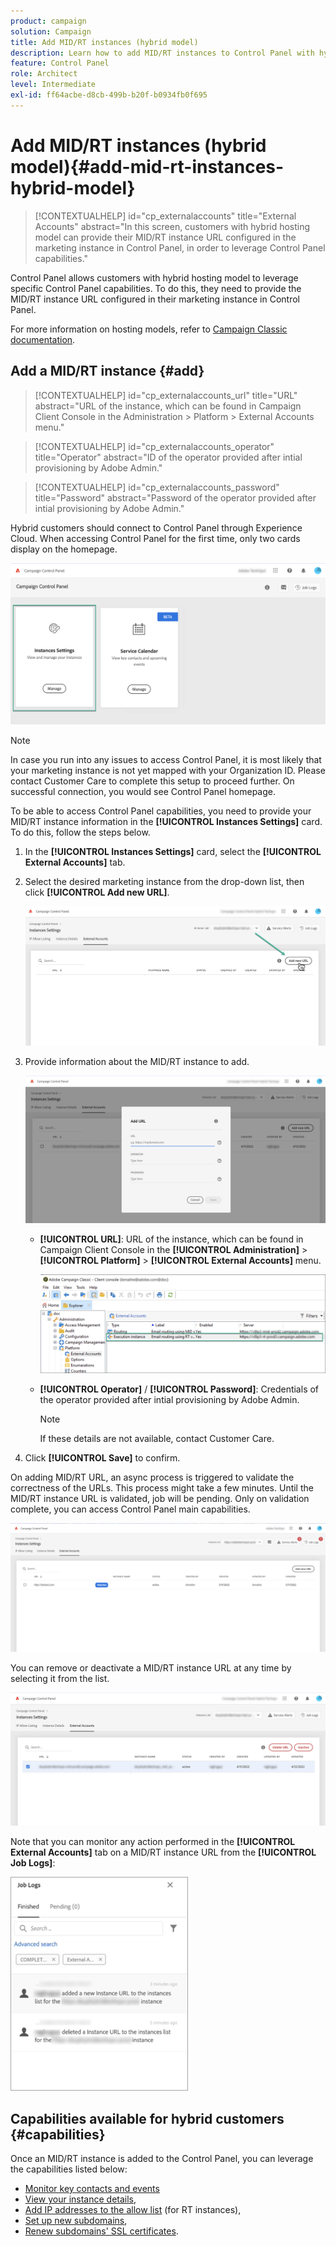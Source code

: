```yaml
---
product: campaign
solution: Campaign
title: Add MID/RT instances (hybrid model)
description: Learn how to add MID/RT instances to Control Panel with hybrid hosting model.
feature: Control Panel
role: Architect
level: Intermediate
exl-id: ff64acbe-d8cb-499b-b20f-b0934fb0f695
---
```

# Add MID/RT instances (hybrid model){#add-mid-rt-instances-hybrid-model}

>[!CONTEXTUALHELP]
>id="cp_externalaccounts"
>title="External Accounts"
>abstract="In this screen, customers with hybrid hosting model can provide their MID/RT instance URL configured in the marketing instance in Control Panel, in order to leverage Control Panel capabilities."

Control Panel allows customers with hybrid hosting model to leverage specific Control Panel capabilities. To do this, they need to provide the MID/RT instance URL configured in their marketing instance in Control Panel.

For more information on hosting models, refer to [Campaign Classic documentation](https://experienceleague.adobe.com/docs/campaign-classic/using/installing-campaign-classic/architecture-and-hosting-models/hosting-models-lp/hosting-models.html).

## Add a MID/RT instance {#add}

>[!CONTEXTUALHELP]
>id="cp_externalaccounts_url"
>title="URL"
>abstract="URL of the instance, which can be found in Campaign Client Console in the Administration > Platform > External Accounts menu."

>[!CONTEXTUALHELP]
>id="cp_externalaccounts_operator"
>title="Operator"
>abstract="ID of the operator provided after intial provisioning by Adobe Admin."

>[!CONTEXTUALHELP]
>id="cp_externalaccounts_password"
>title="Password"
>abstract="Password of the operator provided after intial provisioning by Adobe Admin."

Hybrid customers should connect to Control Panel through Experience Cloud. When accessing Control Panel for the first time, only two cards display on the homepage.

![](assets/hybrid-homepage.png)

>[!NOTE]
>
>In case you run into any issues to access Control Panel, it is most likely that your marketing instance is not yet mapped with your Organization ID. Please contact Customer Care to complete this setup to proceed further. On successful connection, you would see Control Panel homepage.

To be able to access Control Panel capabilities, you need to provide your MID/RT instance information in the **[!UICONTROL Instances Settings]** card. To do this, follow the steps below.

1. In the **[!UICONTROL Instances Settings]** card, select the **[!UICONTROL External Accounts]** tab.

1. Select the desired marketing instance from the drop-down list, then click **[!UICONTROL Add new URL]**.

    ![](assets/external-account-addbutton.png)

1. Provide information about the MID/RT instance to add.

    ![](assets/external-account-add.png)

    * **[!UICONTROL URL]**: URL of the instance, which can be found in Campaign Client Console in the **[!UICONTROL Administration]** > **[!UICONTROL Platform]** > **[!UICONTROL External Accounts]** menu.

        ![](assets/external-account-url.png)

    * **[!UICONTROL Operator]** / **[!UICONTROL Password]**: Credentials of the operator provided after intial provisioning by Adobe Admin. 

        >[!NOTE]
        >
        >If these details are not available, contact Customer Care.

1. Click **[!UICONTROL Save]** to confirm.

On adding MID/RT URL, an async process is triggered to validate the correctness of the URLs. This process might take a few minutes. Until the MID/RT instance URL is validated, job will be pending. Only on validation complete, you can access Control Panel main capabilities.

![](assets/external-account-pending.png)

You can remove or deactivate a MID/RT instance URL at any time by selecting it from the list.

![](assets/external-account-edit.png)

Note that you can monitor any action performed in the **[!UICONTROL External Accounts]** tab on a MID/RT instance URL from the **[!UICONTROL Job Logs]**: 

![](assets/external-account-logs.png)

## Capabilities available for hybrid customers {#capabilities}

Once an MID/RT instance is added to the Control Panel, you can leverage the capabilities listed below:

* [Monitor key contacts and events](../../service-events/service-events.md)
* [View your instance details](../../instances-settings/using/instance-details.md),
* [Add IP addresses to the allow list](../../instances-settings/using/ip-allow-listing-instance-access.md) (for RT instances),
* [Set up new subdomains](../../subdomains-certificates/using/setting-up-new-subdomain.md),
* [Renew subdomains' SSL certificates](../../subdomains-certificates/using/renewing-subdomain-certificate.md).
